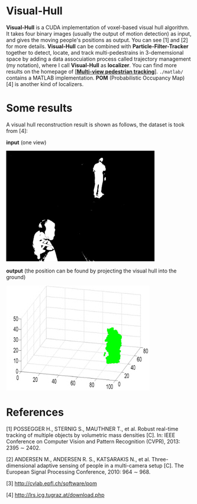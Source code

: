 # Visual-Hull

**Visual-Hull** is a CUDA implementation of voxel-based visual hull algorithm. It takes four binary images (usually the output of motion detection) as input, and gives the moving people's positions as output. You can see [1] and [2] for more details. **Visual-Hull** can be combined with **Particle-Filter-Tracker** together to detect, locate, and track multi-pedestrains in 3-dememsional space by adding a data assocuiation process called trajectory management (my notation), where I call **Visual-Hull** as **localizer**. You can find more results on the homepage of [**[Multi-view pedestrian tracking][homepage]**]. `./matlab/` contains a MATLAB implementation. **POM** (Probabilistic Occupancy Map) [4] is another kind of localizers.

# Some results

A visual hull reconstruction result is shown as follows, the dataset is took from [4]:

**input** (one view)

![Oops! I cannot find the image!](/images/i.jpg)

**output** (the position can be found by projecting the visual hull into the ground)

![Oops! I cannot find the image!](/images/o.jpg)

# References

[1] POSSEGGER H., STERNIG S., MAUTHNER T., et al. Robust real-time tracking of multiple objects by volumetric mass densities [C]. In: IEEE Conference on Computer Vision and Pattern Recognition (CVPR), 2013: 2395 ∼ 2402. 

[2] ANDERSEN M., ANDERSEN R. S., KATSARAKIS N., et al. Three-dimensional adaptive sensing of people in a multi-camera setup [C]. The European Signal Processing
Conference, 2010: 964 ∼ 968.

[3] http://cvlab.epfl.ch/software/pom

[4] http://lrs.icg.tugraz.at/download.php




[homepage]: http://cvlab.epfl.ch/software/pom